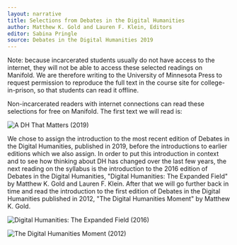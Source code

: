 ```yaml
---
layout: narrative
title: Selections from Debates in the Digital Humanities
author: Matthew K. Gold and Lauren F. Klein, Editors
editor: Sabina Pringle
source: Debates in the Digital Humanities 2019
---
```


Note: because incarcerated students usually do not have access to the internet, they will not be able to access these selected readings on Manifold. We are therefore writing to the University of Minnesota Press to request permission to reproduce the full text in the course site for college-in-prison, so that students can read it offline.

Non-incarcerated readers with internet connections can read these selections for free on Manifold. The first text we will read is:

![A DH That Matters (2019)](https://dhdebates.gc.cuny.edu/read/untitled-f2acf72c-a469-49d8-be35-67f9ac1e3a60/section/0cd11777-7d1b-4f2c-8fdf-4704e827c2c2#intro)   

We chose to assign the introduction to the most recent edition of Debates in the Digital Humanities, published in 2019, before the introductions to earlier editions which we also assign. In order to put this introduction in context and to see how thinking about DH has changed over the last few years, the next reading on the syllabus is the introduction to the 2016 edition of Debates in the Digital Humanities, "Digital Humanities: The Expanded Field" by Matthew K. Gold and Lauren F. Klein. After that we will go further back in time and read the introduction to the first edition of Debates in the Digital Humanities published in 2012, "The Digital Humanities Moment" by Matthew K. Gold.

![Digital Humanities: The Expanded Field (2016)](https://dhdebates.gc.cuny.edu/read/untitled/section/14b686b2-bdda-417f-b603-96ae8fbbfd0f#intro)

![The Digital Humanities Moment (2012)](https://dhdebates.gc.cuny.edu/read/untitled-88c11800-9446-469b-a3be-3fdb36bfbd1e/section/fcd2121c-0507-441b-8a01-dc35b8baeec6#intro)
